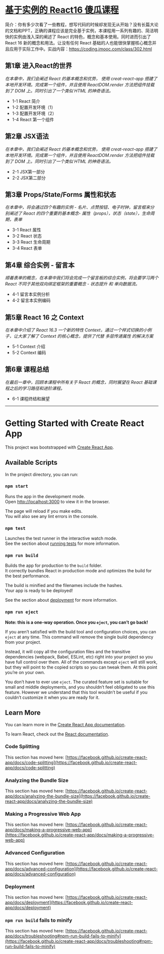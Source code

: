 # [基于实例的 React16 傻瓜课程](https://www.imooc.com/learn/1045)
简介：你有多少次看了一些教程，想写代码的时候却发现无从开始？没有长篇大论的文档和PPT，正确的课程应该是完全基于实例，本课程用一系列有趣的、简洁明快的实例由浅入深的阐述了 React 的特色，概念和基本使用。同时进而引出了 React 16 新的概念和用法。让没有任何 React 基础的人也能很快掌握核心概念并且应用于实际工作中。实战内容：https://coding.imooc.com/class/302.html

## 第1章 进入React的世界
*在本章中，我们会阐述 React 的基本概念和优势， 使用 creat-react-app 搭建了本地开发环境。完成第一个组件，并且使用 ReactDOM.render 方法把组件挂载到了 DOM 上。同时引出了一个类似 HTML 的神奇语法。*
- 1-1 React 简介
- 1-2 配置开发环境（1）
- 1-3 配置开发环境（2）
- 1-4 React 第一个组件 

## 第2章 JSX语法
*在本章中，我们会阐述 React 的基本概念和优势， 使用 creat-react-app 搭建了本地开发环境。完成第一个组件，并且使用 ReactDOM.render 方法把组件挂载到了 DOM 上。同时引出了一个类似 HTML 的神奇语法。*
- 2-1 JSX第一部分
- 2-2 JSX第二部分

## 第3章 Props/State/Forms 属性和状态
*在本章中，将会通过四个有趣的实例 - 名片、点赞按钮、电子时钟，留言框来分别阐述了 React 的四个重要的基本概念- 属性（props），状态（state），生命周期，表单*
- 3-1 React 属性
- 3-2 React 状态
- 3-3 React 生命周期
- 3-4 React 表单

## 第4章 综合实例 - 留言本
*顺着表单的概念，在本章中我们将会完成一个留言板的综合实例，将会要学习两个 React 不同于其他双向绑定框架的重要概念 - 状态提升 和 单向数据流。*
- 4-1 留言本实例分析
- 4-2 留言本实例编码

## 第5章 React 16 之 Context
*在本章中介绍了 React 16.3 一个新的特性 Context，通过一个样式切换的小例子，让大家了解了 Context 的核心概念，提供了代替 多层传递属性 的解决方案*
- 5-1 Context 介绍
- 5-2 Context 编码

## 第6章 课程总结
*在最后一章中，回顾本课程中所有关于 React 的概念，同时展望在 React 基础课程之后的学习路径和进阶课程。*
- 6-1 课程终结和展望
---
# Getting Started with Create React App

This project was bootstrapped with [Create React App](https://github.com/facebook/create-react-app).

## Available Scripts

In the project directory, you can run:

### `npm start`

Runs the app in the development mode.\
Open [http://localhost:3000](http://localhost:3000) to view it in the browser.

The page will reload if you make edits.\
You will also see any lint errors in the console.

### `npm test`

Launches the test runner in the interactive watch mode.\
See the section about [running tests](https://facebook.github.io/create-react-app/docs/running-tests) for more information.

### `npm run build`

Builds the app for production to the `build` folder.\
It correctly bundles React in production mode and optimizes the build for the best performance.

The build is minified and the filenames include the hashes.\
Your app is ready to be deployed!

See the section about [deployment](https://facebook.github.io/create-react-app/docs/deployment) for more information.

### `npm run eject`

**Note: this is a one-way operation. Once you `eject`, you can’t go back!**

If you aren’t satisfied with the build tool and configuration choices, you can `eject` at any time. This command will remove the single build dependency from your project.

Instead, it will copy all the configuration files and the transitive dependencies (webpack, Babel, ESLint, etc) right into your project so you have full control over them. All of the commands except `eject` will still work, but they will point to the copied scripts so you can tweak them. At this point you’re on your own.

You don’t have to ever use `eject`. The curated feature set is suitable for small and middle deployments, and you shouldn’t feel obligated to use this feature. However we understand that this tool wouldn’t be useful if you couldn’t customize it when you are ready for it.

## Learn More

You can learn more in the [Create React App documentation](https://facebook.github.io/create-react-app/docs/getting-started).

To learn React, check out the [React documentation](https://reactjs.org/).

### Code Splitting

This section has moved here: [https://facebook.github.io/create-react-app/docs/code-splitting](https://facebook.github.io/create-react-app/docs/code-splitting)

### Analyzing the Bundle Size

This section has moved here: [https://facebook.github.io/create-react-app/docs/analyzing-the-bundle-size](https://facebook.github.io/create-react-app/docs/analyzing-the-bundle-size)

### Making a Progressive Web App

This section has moved here: [https://facebook.github.io/create-react-app/docs/making-a-progressive-web-app](https://facebook.github.io/create-react-app/docs/making-a-progressive-web-app)

### Advanced Configuration

This section has moved here: [https://facebook.github.io/create-react-app/docs/advanced-configuration](https://facebook.github.io/create-react-app/docs/advanced-configuration)

### Deployment

This section has moved here: [https://facebook.github.io/create-react-app/docs/deployment](https://facebook.github.io/create-react-app/docs/deployment)

### `npm run build` fails to minify

This section has moved here: [https://facebook.github.io/create-react-app/docs/troubleshooting#npm-run-build-fails-to-minify](https://facebook.github.io/create-react-app/docs/troubleshooting#npm-run-build-fails-to-minify)
